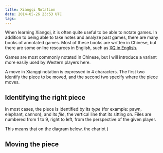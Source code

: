 ```yaml
---
title: Xiangqi Notation
date: 2014-05-26 23:53 UTC
tags:
---
```


When learning Xiangqi, it is often quite useful to be able to notate games. In
addition to being able to take notes and analyze past games, there are many
books of annotated games. Most of these books are written in Chinese, but there
are some online resources in English, such as [XQ in English](http://www.xqinenglish.com/).

Games are most commonly notated in Chinese, but I will introduce a variant more
easily used by Western players here.

A move in Xiangqi notation is expressed in 4 characters. The first two identify
the piece to be moved, and the second two specify where the piece moves.

## Identifying the right piece

In most cases, the piece is identified by its _type_ (for example: pawn,
elephant, cannon), and its _file_, the vertical line that its sitting on. Files
are numbered from 1 to 9, right to left, from the perspective of the given
player.

This means that on the diagram below, the chariot (

<div id="xiangqi-notation-1"></div>

<script>
  var board = new XiangqiViewer.Board('#xiangqi-notation-1', 50, 2, false);
  board.place([
    {code: 'e', red: false, file: 2, rank: 0},
    {code: 'r', red: true, file: 2, rank: 4}
  ]);
</script>

## Moving the piece
